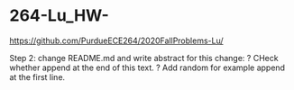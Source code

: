 # 264-Lu_HW-
https://github.com/PurdueECE264/2020FallProblems-Lu/

Step 2: change README.md and write abstract for this change:
? CHeck whether append at the end of this text.
? Add random for example append at the first line.

